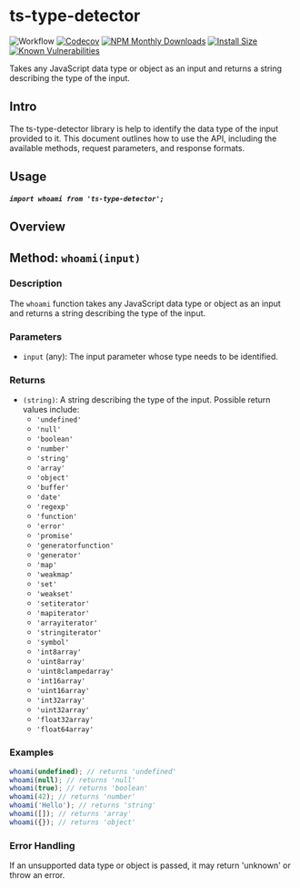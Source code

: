 # ts-type-detector

![Workflow](https://github.com/paxa1887/ts-type-detector/actions/workflows/main.yml/badge.svg)
[![Codecov](https://codecov.io/gh/paxa1887/ts-type-detector/graph/badge.svg?token=S6U22KXOKW)](https://codecov.io/gh/paxa1887/ts-type-detector) [![NPM Monthly Downloads](https://img.shields.io/npm/dm/ts-type-detector.svg?style=flat)](https://www.npmjs.com/package/ts-type-detector)
[![Install Size](https://packagephobia.com/badge?p=ts-type-detector)](https://packagephobia.com/result?p=ts-type-detector) [![Known Vulnerabilities](https://snyk.io/test/github/paxa1887/ts-type-detector/badge.svg)](https://snyk.io/test/github/paxa1887/ts-type-detector)

Takes any JavaScript data type or object as an input and returns a string describing the type of the input.

## Intro

The ts-type-detector library is help to identify the data type of the input provided to it. This document outlines how to use the API, including the available methods, request parameters, and response formats.

## Usage

##### `import whoami from 'ts-type-detector';`

## Overview

## Method: `whoami(input)`

### Description

The `whoami` function takes any JavaScript data type or object as an input and returns a string describing the type of the input.

### Parameters

- `input` (any): The input parameter whose type needs to be identified.

### Returns

- `(string)`: A string describing the type of the input. Possible return values include:
  - `'undefined'`
  - `'null'`
  - `'boolean'`
  - `'number'`
  - `'string'`
  - `'array'`
  - `'object'`
  - `'buffer'`
  - `'date'`
  - `'regexp'`
  - `'function'`
  - `'error'`
  - `'promise'`
  - `'generatorfunction'`
  - `'generator'`
  - `'map'`
  - `'weakmap'`
  - `'set'`
  - `'weakset'`
  - `'setiterator'`
  - `'mapiterator'`
  - `'arrayiterator'`
  - `'stringiterator'`
  - `'symbol'`
  - `'int8array'`
  - `'uint8array'`
  - `'uint8clampedarray'`
  - `'int16array'`
  - `'uint16array'`
  - `'int32array'`
  - `'uint32array'`
  - `'float32array'`
  - `'float64array'`

### Examples

```javascript
whoami(undefined); // returns 'undefined'
whoami(null); // returns 'null'
whoami(true); // returns 'boolean'
whoami(42); // returns 'number'
whoami('Hello'); // returns 'string'
whoami([]); // returns 'array'
whoami({}); // returns 'object'
```

### Error Handling
If an unsupported data type or object is passed, it may return 'unknown' or throw an error.
